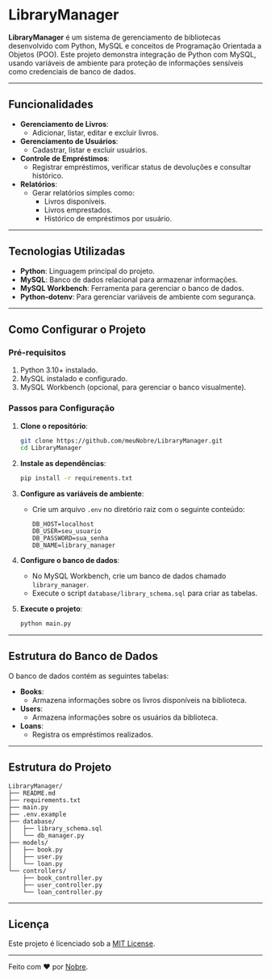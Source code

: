 
# LibraryManager

**LibraryManager** é um sistema de gerenciamento de bibliotecas desenvolvido com Python, MySQL e conceitos de Programação Orientada a Objetos (POO). Este projeto demonstra integração de Python com MySQL, usando variáveis de ambiente para proteção de informações sensíveis como credenciais de banco de dados.

---

## Funcionalidades

- **Gerenciamento de Livros**:
  - Adicionar, listar, editar e excluir livros.
- **Gerenciamento de Usuários**:
  - Cadastrar, listar e excluir usuários.
- **Controle de Empréstimos**:
  - Registrar empréstimos, verificar status de devoluções e consultar histórico.
- **Relatórios**:
  - Gerar relatórios simples como:
    - Livros disponíveis.
    - Livros emprestados.
    - Histórico de empréstimos por usuário.

---

## Tecnologias Utilizadas

- **Python**: Linguagem principal do projeto.
- **MySQL**: Banco de dados relacional para armazenar informações.
- **MySQL Workbench**: Ferramenta para gerenciar o banco de dados.
- **Python-dotenv**: Para gerenciar variáveis de ambiente com segurança.

---

## Como Configurar o Projeto

### Pré-requisitos

1. Python 3.10+ instalado.
2. MySQL instalado e configurado.
3. MySQL Workbench (opcional, para gerenciar o banco visualmente).

### Passos para Configuração

1. **Clone o repositório**:
   ```bash
   git clone https://github.com/meuNobre/LibraryManager.git
   cd LibraryManager
   ```

2. **Instale as dependências**:
   ```bash
   pip install -r requirements.txt
   ```

3. **Configure as variáveis de ambiente**:
   - Crie um arquivo `.env` no diretório raiz com o seguinte conteúdo:
     ```plaintext
     DB_HOST=localhost
     DB_USER=seu_usuario
     DB_PASSWORD=sua_senha
     DB_NAME=library_manager
     ```

4. **Configure o banco de dados**:
   - No MySQL Workbench, crie um banco de dados chamado `library_manager`.
   - Execute o script `database/library_schema.sql` para criar as tabelas.

5. **Execute o projeto**:
   ```bash
   python main.py
   ```

---

## Estrutura do Banco de Dados

O banco de dados contém as seguintes tabelas:

- **Books**:
  - Armazena informações sobre os livros disponíveis na biblioteca.
- **Users**:
  - Armazena informações sobre os usuários da biblioteca.
- **Loans**:
  - Registra os empréstimos realizados.

---

## Estrutura do Projeto

```plaintext
LibraryManager/
├── README.md
├── requirements.txt
├── main.py
├── .env.example
├── database/
│   ├── library_schema.sql
│   └── db_manager.py
├── models/
│   ├── book.py
│   ├── user.py
│   └── loan.py
└── controllers/
    ├── book_controller.py
    ├── user_controller.py
    └── loan_controller.py
```

---

## Licença

Este projeto é licenciado sob a [MIT License](LICENSE).

---

Feito com ❤️ por [Nobre](https://github.com/meuNobre).
